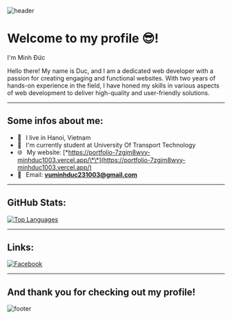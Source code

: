 <!---
![header](https://capsule-render.vercel.app/api?type=wave&color=gradient&height=280&section=header&text=Hello%20there%20👋&fontSize=90)
--->

![header](https://capsule-render.vercel.app/api?type=waving&color=gradient&height=280&section=header&text=Hello%20there%20%F0%9F%91%8B&fontSize=90)

# Welcome to my profile 😎!

I'm Minh Đức

Hello there! My name is Duc, and I am a dedicated web developer with a passion for creating engaging and functional websites. With two years of hands-on experience in the field, I have honed my skills in various aspects of web development to deliver high-quality and user-friendly solutions.

---

## Some infos about me:

- 📍⠀I live in Hanoi, Vietnam
- 🏫⠀I'm currently student at University Of Transport Technology
- 🌐⠀My website: [\*https://portfolio-7zgjm8wvy-minhduc1003.vercel.app/\*\*](https://portfolio-7zgjm8wvy-minhduc1003.vercel.app/)
- 📧⠀Email: <a href="vuminhduc231003@gmail.com">**vuminhduc231003@gmail.com**</a><br>

---

## GitHub Stats:

[![Top Languages](https://github-readme-stats.vercel.app/api/top-langs/?username=minhduc1003&theme=tokyonight&layout=compact&hide_border=true)](https://qtpc.tech)

---

## Links:

[![Facebook](https://img.shields.io/badge/Facebook-1877F2?style=flat-square&logo=facebook&logoColor=white "Facebook")](https://www.facebook.com/profile.php?id=100004577771756)

---

## And thank you for checking out my profile!

![footer](https://capsule-render.vercel.app/api?type=wave&color=gradient&height=150&section=footer)
